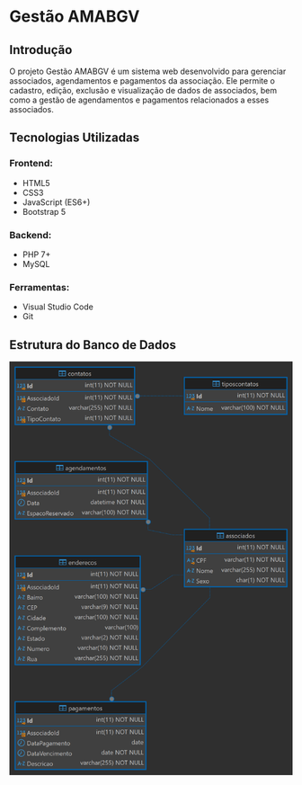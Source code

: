 # Gestão AMABGV

## Introdução
O projeto Gestão AMABGV é um sistema web desenvolvido para gerenciar associados, agendamentos e pagamentos da associação. Ele permite o cadastro, edição, exclusão e visualização de dados de associados, bem como a gestão de agendamentos e pagamentos relacionados a esses associados.

## Tecnologias Utilizadas

### Frontend:
- HTML5
- CSS3
- JavaScript (ES6+)
- Bootstrap 5

### Backend:
- PHP 7+
- MySQL

### Ferramentas:
- Visual Studio Code
- Git

## Estrutura do Banco de Dados
<img alt="Estrutura-Banco-de-Dados" src="https://github.com/Matuzalane/estacio/blob/main/banco-de-dados/amabgv/AMABGV-Estrutura-BD.png" />
